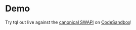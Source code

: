 # Demo

Try tql out live against the [canonical SWAPI](https://github.com/graphql/swapi-graphql) on [CodeSandbox](https://codesandbox.io/s/tql-starwars-wlfg9?file=/src/index.ts&runonclick=1)!